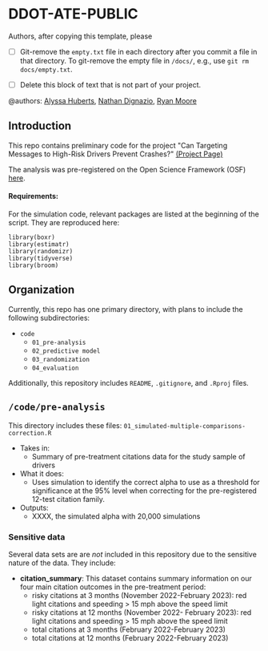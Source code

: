 # DDOT-ATE-PUBLIC

Authors, after copying this template, please

- [ ] Git-remove the `empty.txt` file in each directory after you commit a file 
in that directory.  To git-remove the empty file in `/docs/`, e.g., use 
`git rm docs/empty.txt`.
- [ ] Delete this block of text that is not part of your project.


@authors: [Alyssa Huberts](alyssa.huberts@dc.gov), [Nathan Dignazio](nathan.dignazio@dc.gov), [Ryan Moore](ryan.moore@dc.gov)

## Introduction

This repo contains preliminary code for the project "Can Targeting Messages to High-Risk Drivers Prevent Crashes?" [(Project Page)](https://thelabprojects.dc.gov/high-risk-drivers)

The analysis was pre-registered on the Open Science Framework (OSF) 
[here](https://osf.io/5pufn/). 


#### Requirements:

For the simulation code, relevant packages are listed at the beginning of the script. They are reproduced here:

```
library(boxr)
library(estimatr)
library(randomizr)
library(tidyverse)
library(broom)
```

## Organization

Currently, this repo has one primary directory, with plans to include the following subdirectories:

- `code`
  - `01_pre-analysis`
  - `02_predictive model`
  - `03_randomization`
  - `04_evaluation`

Additionally, this repository includes `README`, `.gitignore`, and `.Rproj` 
files.

## `/code/pre-analysis`

This directory includes these files:
 `01_simulated-multiple-comparisons-correction.R`
- Takes in:
    - Summary of pre-treatment citations data for the study sample of drivers
- What it does:
    - Uses simulation to identify the correct alpha to use as a threshold for significance at the 95% level when correcting for the pre-registered 12-test citation family. 
- Outputs:
    - XXXX, the simulated alpha with 20,000 simulations 

### Sensitive data

Several data sets are are _not_ included in this repository due to the sensitive nature of the data.  They include:

- **citation_summary**: This dataset contains summary information on our four main citation outcomes in the pre-treatment period:
  -  risky citations at 3 months (November 2022-February 2023): red light citations and speeding > 15 mph above the speed limit 
  -  risky citations at 12 months (November 2022- February 2023): red light citations and speeding > 15 mph above the speed limit
  -  total citations at 3 months (February 2022-February 2023)
  -  total citations at 12 months (February 2022-February 2023) 
